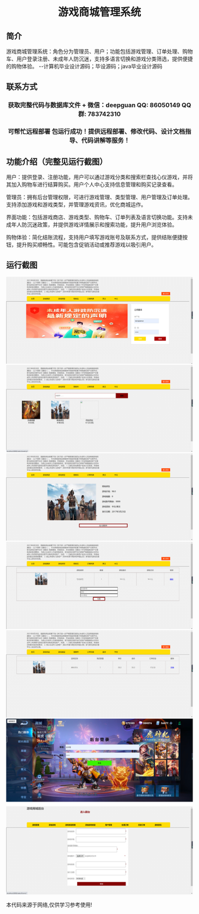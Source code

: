 <p><h1 align="center">游戏商城管理系统</h1></p>

## 简介
游戏商城管理系统：角色分为管理员、用户；功能包括游戏管理、订单处理、购物车、用户登录注册、未成年人防沉迷，支持多语言切换和游戏分类筛选，提供便捷的购物体验。    --计算机毕业设计源码；毕设源码；java毕业设计源码


## 联系方式
<p><h3 align="center">获取完整代码与数据库文件 + 微信：deepguan QQ: 86050149 QQ群: 783742310</h3></p>
<p><h3 align="center">可帮忙远程部署 包运行成功！提供远程部署、修改代码、设计文档指导、代码讲解等服务！</h3></p>

## 功能介绍（完整见运行截图）
用户：提供登录、注册功能，用户可以通过游戏分类和搜索栏查找心仪游戏，并将其加入购物车进行结算购买。用户个人中心支持信息管理和购买记录查看。

管理员：拥有后台管理权限，可进行游戏管理、类型管理、用户管理及订单处理。支持添加游戏和游戏类型，并管理游戏资讯，优化商城运作。

界面功能：包括游戏商店、游戏类型、购物车、订单列表及语言切换功能。支持未成年人防沉迷政策，并提供游戏详情展示和搜索功能，提升用户浏览体验。

购物体验：简化结账流程，支持用户填写游戏账号及联系方式，提供结账便捷按钮，提升购买顺畅性。可能包含促销活动或推荐游戏以吸引用户。


## 运行截图
![](imgs/588112-20220615151631297-452642229.png)
![](imgs/588112-20220615151637855-479944619.png)
![](imgs/588112-20220615151647247-1594145526.png)
![](imgs/588112-20220615151653989-1283105200.png)
![](imgs/588112-20220615151700665-17649688.png)
![](imgs/588112-20220615151711132-1374008926.png)
![](imgs/588112-20220615151719042-436509873.png)

<p>本代码来源于网络,仅供学习参考使用!</p>
